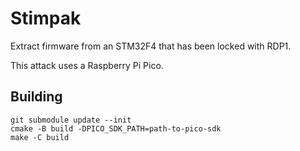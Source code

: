 # Stimpak

Extract firmware from an STM32F4 that has been locked with RDP1.

This attack uses a Raspberry Pi Pico.

## Building

```
git submodule update --init
cmake -B build -DPICO_SDK_PATH=path-to-pico-sdk
make -C build
```
